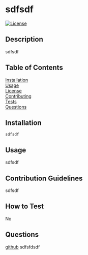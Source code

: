 # sdfsdf
[![License](https://img.shields.io/badge/License-MIT-yellow.svg)](https://opensource.org/licenses/MIT)
## Description
sdfsdf
## Table of Contents
[Installation](#Installation)  
[Usage](#Usage)  
[License](#License)  
[Contributing](#Contribution-Guidelines)  
[Tests](#How-To-Test)  
[Questions](#Questions)  
## Installation
```sdfsdf```
## Usage
sdfsdf
## Contribution Guidelines
sdfsdf
## How to Test
No
## Questions
[github](https://github.com/sdfsfsdf)
sdfsfdsdf  
